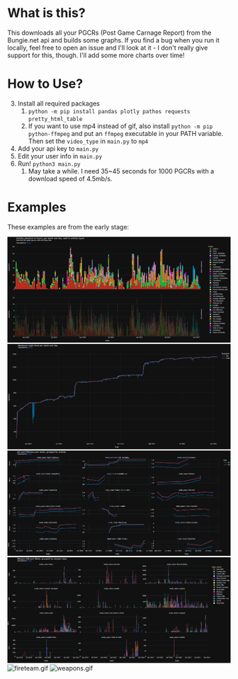 # What is this?
This downloads all your PGCRs (Post Game Carnage Report) from the Bungie.net api and builds some graphs.
If you find a bug when you run it locally, feel free to open an issue and I'll look at it - I don't really give support for this, though.
I'll add some more charts over time!

# How to Use?
3) Install all required packages
   1) `python -m pip install pandas plotly pathos requests pretty_html_table`
   2) If you want to use mp4 instead of gif, also install `python -m pip python-ffmpeg` and put an `ffmpeg` executable in your PATH variable. Then set the `video_type` in `main.py` to `mp4`
4) Add your api key to `main.py`
5) Edit your user info in `main.py`
6) Run! `python3 main.py`
   1) May take a while. I need 35~45 seconds for 1000 PGCRs with a download speed of 4.5mb/s.


# Examples
These examples are from the early stage:

![img_4.png](examples/img_4.png)
![img_1.png](examples/img_1.png)
![img_2.png](examples/img_2.png)
![img_3.png](examples/img_3.png)
![fireteam.gif](examples/fireteam.gif)
![weapons.gif](examples/weapons.gif)
